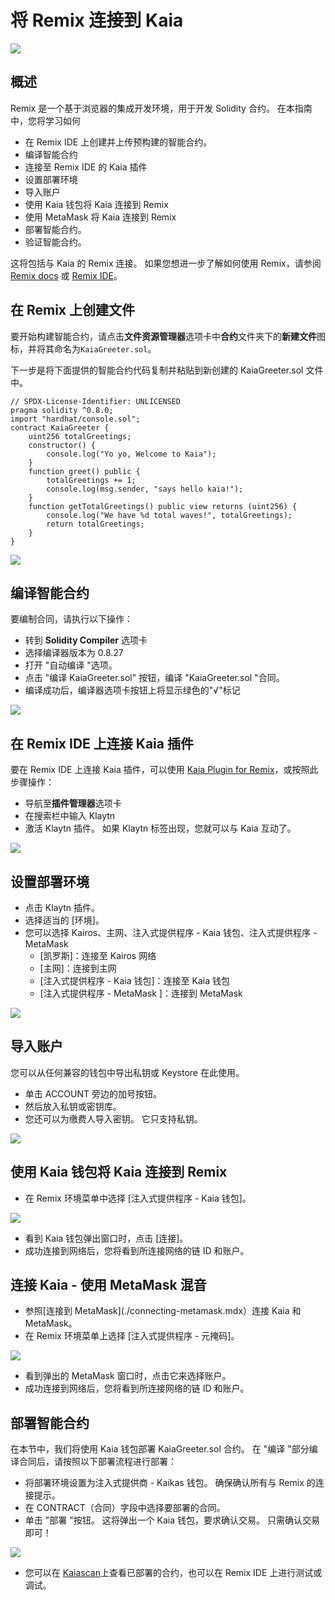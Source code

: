# 将 Remix 连接到 Kaia

![](/img/banners/kaia-remix.png)

## 概述<a href="#overview" id="overview"></a>

Remix 是一个基于浏览器的集成开发环境，用于开发 Solidity 合约。 在本指南中，您将学习如何

- 在 Remix IDE 上创建并上传预构建的智能合约。
- 编译智能合约
- 连接至 Remix IDE 的 Kaia 插件
- 设置部署环境
- 导入账户
- 使用 Kaia 钱包将 Kaia 连接到 Remix
- 使用 MetaMask 将 Kaia 连接到 Remix
- 部署智能合约。
- 验证智能合约。

这将包括与 Kaia 的 Remix 连接。 如果您想进一步了解如何使用 Remix，请参阅 [Remix docs](https://remix-ide.readthedocs.io/en/latest/) 或 [Remix IDE](https://remix.ethereum.org/)。

## 在 Remix 上创建文件<a href="#creating-a-file-on-remix" id="creating-a-file-on-remix"></a>

要开始构建智能合约，请点击**文件资源管理器**选项卡中**合约**文件夹下的**新建文件**图标，并将其命名为`KaiaGreeter.sol`。

下一步是将下面提供的智能合约代码复制并粘贴到新创建的 KaiaGreeter.sol 文件中。

```sol
// SPDX-License-Identifier: UNLICENSED
pragma solidity ^0.8.0;
import "hardhat/console.sol";
contract KaiaGreeter {
    uint256 totalGreetings;
    constructor() {
        console.log("Yo yo, Welcome to Kaia");
    }
    function greet() public {
        totalGreetings += 1;
        console.log(msg.sender, "says hello kaia!");
    }
    function getTotalGreetings() public view returns (uint256) {
        console.log("We have %d total waves!", totalGreetings);
        return totalGreetings;
    }
}
```

![](/img/build/smart-contracts/remix-create-new-file.png)

## 编译智能合约<a href="#compile-smart-contract" id="compile-smart-contract"></a>

要编制合同，请执行以下操作：

- 转到 **Solidity Compiler** 选项卡
- 选择编译器版本为 0.8.27
- 打开 "自动编译 "选项。
- 点击 "编译 KaiaGreeter.sol" 按钮，编译 "KaiaGreeter.sol "合同。
- 编译成功后，编译器选项卡按钮上将显示绿色的"√"标记

![](/img/build/smart-contracts/remix-compile-contract.png)

## 在 Remix IDE 上连接 Kaia 插件<a href="#connect-to-kaia-plugin" id="connect-to-kaia-plugin"></a>

要在 Remix IDE 上连接 Kaia 插件，可以使用 [Kaia Plugin for Remix](https://ide.kaia.io/)，或按照此步骤操作：

- 导航至**插件管理器**选项卡
- 在搜索栏中输入 Klaytn
- 激活 Klaytn 插件。 如果 Klaytn 标签出现，您就可以与 Kaia 互动了。

![](/img/build/smart-contracts/remix-plugin-addon.png)

## 设置部署环境 <a href="#setting-up-deployment-env" id="setting-up-deployment-env"></a>

- 点击 Klaytn 插件。
- 选择适当的 [环境]。
- 您可以选择 Kairos、主网、注入式提供程序 - Kaia 钱包、注入式提供程序 - MetaMask
    - [凯罗斯]：连接至 Kairos 网络
    - [主网]：连接到主网
    - [注入式提供程序 - Kaia 钱包]：连接至 Kaia 钱包
    - [注入式提供程序 - MetaMask ]：连接到 MetaMask

![](/img/build/smart-contracts/remix-deploy-env.png)

## 导入账户<a href="#import-account" id="import-account"></a>

您可以从任何兼容的钱包中导出私钥或 Keystore 在此使用。

- 单击 ACCOUNT 旁边的加号按钮。
- 然后放入私钥或密钥库。
- 您还可以为缴费人导入密钥。 它只支持私钥。

![](/img/build/smart-contracts/remix-import-acc.png)

## 使用 Kaia 钱包将 Kaia 连接到 Remix<a href="#connect-to-kaia-using-kaia-wallet" id="connect-to-kaia-using-kaia-wallet"></a>

- 在 Remix 环境菜单中选择 [注入式提供程序 - Kaia 钱包]。

![](/img/build/smart-contracts/remix-kw-connect.png)

- 看到 Kaia 钱包弹出窗口时，点击 [连接]。
- 成功连接到网络后，您将看到所连接网络的链 ID 和账户。

## 连接 Kaia - 使用 MetaMask 混音<a href="#connect-to-kaia-using-metamask" id="connect-to-kaia-using-metamask"></a>

- 参照[连接到 MetaMask](./connecting-metamask.mdx）连接 Kaia 和 MetaMask。
- 在 Remix 环境菜单上选择 [注入式提供程序 - 元掩码]。

![](/img/build/smart-contracts/remix-mm-connect.png)

- 看到弹出的 MetaMask 窗口时，点击它来选择账户。
- 成功连接到网络后，您将看到所连接网络的链 ID 和账户。

## 部署智能合约<a href="#deploying-contract" id="deploying-contract"></a>

在本节中，我们将使用 Kaia 钱包部署 KaiaGreeter.sol 合约。 在 "编译 "部分编译合同后，请按照以下部署流程进行部署：

- 将部署环境设置为注入式提供商 - Kaikas 钱包。 确保确认所有与 Remix 的连接提示。
- 在 CONTRACT（合同）字段中选择要部署的合同。
- 单击 "部署 "按钮。 这将弹出一个 Kaia 钱包，要求确认交易。 只需确认交易即可！

![](/img/build/smart-contracts/remix-deploy-contract.png)

- 您可以在 [Kaiascan](https://kairos.kaiascan.io/)上查看已部署的合约，也可以在 Remix IDE 上进行测试或调试。
